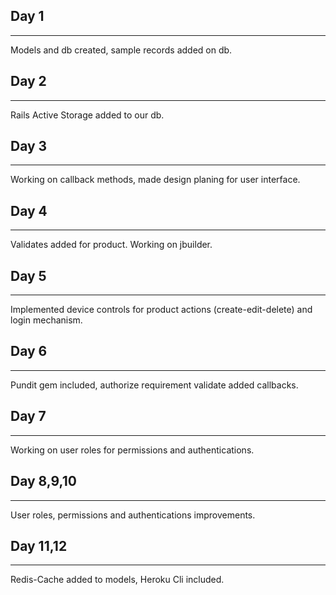 ## Day 1
----------------
Models and db created, sample records added on db.
## Day 2
----------------
Rails Active Storage added to our db. 
## Day 3
----------------
Working on callback methods, made design planing for user interface.
## Day 4
----------------
Validates added for product. Working on jbuilder.
## Day 5
----------------
Implemented device controls for product actions (create-edit-delete) and login mechanism.
## Day 6
----------------
Pundit gem included, authorize requirement validate added callbacks.
## Day 7
----------------
Working on user roles for permissions and authentications.
## Day 8,9,10
----------------
User roles, permissions and authentications improvements.
## Day 11,12
----------------
Redis-Cache added to models, Heroku Cli included.